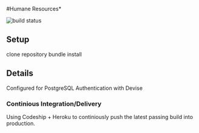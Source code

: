 #Humane Resources*
 
![build status](https://codeship.com/projects/0aa14ad0-c1b4-0132-afdb-66e425bd3834/status?branch=master)


## Setup
clone repository
bundle install


## Details
Configured for PostgreSQL
Authentication with Devise


### Continious Integration/Delivery
Using Codeship + Heroku to continiously push the latest passing build into production.
